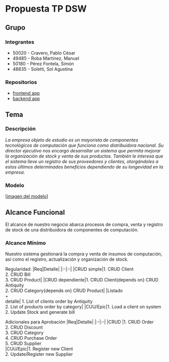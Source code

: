 # Propuesta TP DSW

## Grupo

### Integrantes

- 50020 - Cravero, Pablo César
- 49485 - Roba Martinez, Manuel
- 50180 - Pérez Fontela, Simón
- 48835 - Soletti, Sol Agustina

### Repositorios

- [frontend app](https://github.com/Neirus2/TP_DSW_FrontEnd)
- [backend app](https://github.com/Neirus2/TP_DSW_BackEnd)

## Tema

### Descripción

_La empresa objeto de estudio es un mayorista de componentes tecnológicos de
computación que funciona como distribuidora nacional. Su director ejecutivo nos encargó
desarrollar un sistema que permita mejorar la organización de stock y venta de sus
productos. También le interesa que el sistema lleve un registro de sus proveedores y
clientes, otorgándoles a estos últimos determinados beneficios dependiendo de su
longevidad en la empresa._

### Modelo

[[imagen del modelo](https://drive.google.com/file/d/1RbCBWJDIhxsP6OdKpzudn3yOLC9Otv8f/view)]


## Alcance Funcional

El alcance de nuestro negocio abarca procesos de compra, venta y registro de stock de una distribuidora de componentes de computación.

### Alcance Mínimo

Nuestro sistema gestionará la compra y venta de insumos de computación, así como el registro, actualización
y organización de stock.

Regularidad:
|Req|Detalle|
|:-|:-|
|CRUD simple|1. CRUD Client<br>2. CRUD Bill<br>3. CRUD Product|
|CRUD dependiente|1. CRUD Client{depends on} CRUD Antiquity<br>2. CRUD Category{depends on} CRUD Product|
|Listado<br>+<br>detalle| 1. List of clients order by Antiquity<br> 2. List of products order by category|
|CUU/Epic|1. Load a client on system<br>2. Update Stock and generate bill

Adicionales para Aprobación
|Req|Detalle|
|:-|:-|
|CRUD |1. CRUD Order<br>2. CRUD Discount<br>3. CRUD Category<br>4. CRUD Purchase Order<br>5. CRUD Supplier<br>
|CUU/Epic|1. Register new Client<br>2. Update/Register new Supplier<br>
